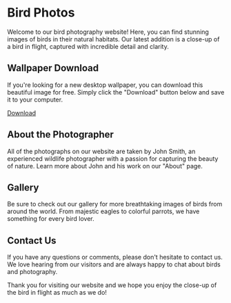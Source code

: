 <!--font:Poppins-->

# Bird Photos

Welcome to our bird photography website! Here, you can find stunning images of birds in their natural habitats. Our latest addition is a close-up of a bird in flight, captured with incredible detail and clarity.

## Wallpaper Download

If you're looking for a new desktop wallpaper, you can download this beautiful image for free. Simply click the "Download" button below and save it to your computer.

[Download](link-to-download)

## About the Photographer

All of the photographs on our website are taken by John Smith, an experienced wildlife photographer with a passion for capturing the beauty of nature. Learn more about John and his work on our "About" page.

## Gallery

Be sure to check out our gallery for more breathtaking images of birds from around the world. From majestic eagles to colorful parrots, we have something for every bird lover.

## Contact Us

If you have any questions or comments, please don't hesitate to contact us. We love hearing from our visitors and are always happy to chat about birds and photography.

Thank you for visiting our website and we hope you enjoy the close-up of the bird in flight as much as we do!

<!--

Write me markdown content of website with wallpaper:

"A close-up of a bird in flight"

The header of the page should not be copy of the text but rather a real content of the website which is using this wallpaper.


---


# Bird Photography Website

Welcome to our bird photography website! Here, you can find stunning images of birds in their natural habitats. Our latest addition is a close-up of a bird in flight, captured with incredible detail and clarity.

## Wallpaper Download

If you're looking for a new desktop wallpaper, you can download this beautiful image for free. Simply click the "Download" button below and save it to your computer.

[Download](link-to-download)

## About the Photographer

All of the photographs on our website are taken by John Smith, an experienced wildlife photographer with a passion for capturing the beauty of nature. Learn more about John and his work on our "About" page.

## Gallery

Be sure to check out our gallery for more breathtaking images of birds from around the world. From majestic eagles to colorful parrots, we have something for every bird lover.

## Contact Us

If you have any questions or comments, please don't hesitate to contact us. We love hearing from our visitors and are always happy to chat about birds and photography.

Thank you for visiting our website and we hope you enjoy the close-up of the bird in flight as much as we do!


---


Write me a Google font which is best fitting for the website.

Pick from the list:
- Alegreya
- Great Vibes
- Open Sans
- Orbitron
- Futura
- Poppins
- Inter
- Playfair Display
- Exo 2
- Dancing Script
- Barlow Condensed
- Lato
- Raleway
- Roboto
- IBM Plex Sans
- Lobster
- Montserrat


Write just the font name nothing else.


---


Poppins

-->
